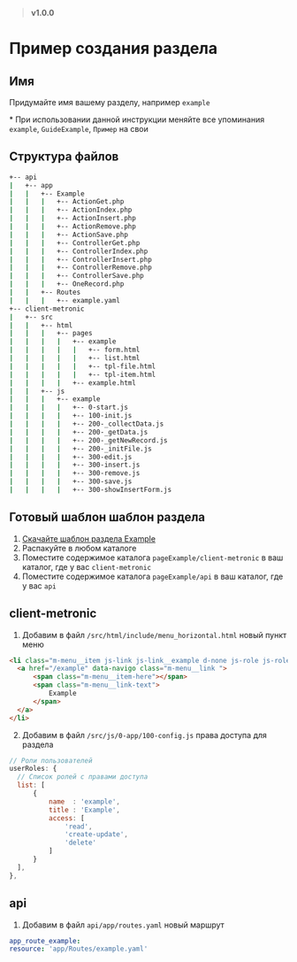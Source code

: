 > **v1.0.0**

# Пример создания раздела

## Имя
Придумайте имя вашему разделу, например `example`

\* При использовании данной инструкции меняйте все упоминания `example`, `GuideExample`, `Пример` на свои

## Структура файлов
```bash
+-- api
|   +-- app
|   |   +-- Example
|   |   |   +-- ActionGet.php
|   |   |   +-- ActionIndex.php
|   |   |   +-- ActionInsert.php
|   |   |   +-- ActionRemove.php
|   |   |   +-- ActionSave.php
|   |   |   +-- ControllerGet.php
|   |   |   +-- ControllerIndex.php
|   |   |   +-- ControllerInsert.php
|   |   |   +-- ControllerRemove.php
|   |   |   +-- ControllerSave.php
|   |   |   +-- OneRecord.php
|   |   +-- Routes
|   |   |   +-- example.yaml
+-- client-metronic
|   +-- src
|   |   +-- html
|   |   |   +-- pages
|   |   |   |   +-- example
|   |   |   |   |   +-- form.html
|   |   |   |   |   +-- list.html
|   |   |   |   |   +-- tpl-file.html
|   |   |   |   |   +-- tpl-item.html
|   |   |   |   +-- example.html
|   |   +-- js
|   |   |   +-- example
|   |   |   |   +-- 0-start.js
|   |   |   |   +-- 100-init.js
|   |   |   |   +-- 200-_collectData.js
|   |   |   |   +-- 200-_getData.js
|   |   |   |   +-- 200-_getNewRecord.js
|   |   |   |   +-- 200-_initFile.js
|   |   |   |   +-- 300-edit.js
|   |   |   |   +-- 300-insert.js
|   |   |   |   +-- 300-remove.js
|   |   |   |   +-- 300-save.js
|   |   |   |   +-- 300-showInsertForm.js
```

## Готовый шаблон шаблон раздела
1. [Скачайте шаблон раздела Example](https://github.com/Lemurro/resources/raw/develop/examples/pageExample.zip)
2. Распакуйте в любом каталоге
3. Поместите содержимое каталога `pageExample/client-metronic` в ваш каталог, где у вас `client-metronic`
4. Поместите содержимое каталога `pageExample/api` в ваш каталог, где у вас `api`

## client-metronic
1. Добавим в файл `/src/html/include/menu_horizontal.html` новый пункт меню
  ```html
<li class="m-menu__item js-link js-link__example d-none js-role js-role__example--read" data-active-class="m-menu__item--active" aria-haspopup="true">
    <a href="/example" data-navigo class="m-menu__link ">
        <span class="m-menu__item-here"></span>
        <span class="m-menu__link-text">
            Example
        </span>
    </a>
</li>
```
2. Добавим в файл `/src/js/0-app/100-config.js` права доступа для раздела
  ```javascript
// Роли пользователей
userRoles: {
    // Список ролей с правами доступа
    list: [
        {
            name  : 'example',
            title : 'Example',
            access: [
                'read',
                'create-update',
                'delete'
            ]
        }
    ],
},
```

## api
1. Добавим в файл `api/app/routes.yaml` новый маршрут
  ```yaml
app_route_example:
  resource: 'app/Routes/example.yaml'
```